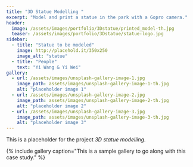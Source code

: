 ```yaml
---
title: "3D Statue Modelling "
excerpt: "Model and print a statue in the park with a Gopro camera."
header:
  image: /assets/images/portfolio/3Dstatue/printed_model-th.jpg
  teaser: /assets/images/portfolio/3Dstatue/statue-logo.jpg
sidebar:
  - title: "Statue to be modeled"
    image: http://placehold.it/350x250
    image_alt: "statue"
  - title: "People"
    text: "Yi Wang & Yi Wei"
gallery:
  - url: /assets/images/unsplash-gallery-image-1.jpg
    image_path: assets/images/unsplash-gallery-image-1-th.jpg
    alt: "placeholder image 1"
  - url: /assets/images/unsplash-gallery-image-2.jpg
    image_path: assets/images/unsplash-gallery-image-2-th.jpg
    alt: "placeholder image 2"
  - url: /assets/images/unsplash-gallery-image-3.jpg
    image_path: assets/images/unsplash-gallery-image-3-th.jpg
    alt: "placeholder image 3"
---
```


This is a placeholder for the project *3D statue modelling*.

{% include gallery caption="This is a sample gallery to go along with this case study." %}

